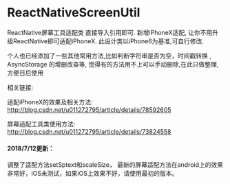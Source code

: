 # ReactNativeScreenUtil
ReactNative屏幕工具适配类
直接导入引用即可.
新增iPhoneX适配, 让你不用升级ReactNative即可适配iPhoneX.
此设计类以iPhone6为基准,可自行修改.

个人也已经添加了一些其他常用方法,比如判断字符串是否为空，时间戳转换 , AsyncStorage 的增删改查等, 觉得有的方法用不上可以手动删除,在此只做整理,方便日后使用

相关链接:

适配iPhoneX的效果及相关方法: http://blog.csdn.net/u011272795/article/details/78592605

屏幕适配工具类使用方法: http://blog.csdn.net/u011272795/article/details/73824558

#### 2018/7/12更新：
调整了适配方法setSptext和scaleSize，
最新的屏幕适配方法在android上的效果非常好，iOS未测试，如果iOS上效果不好，请使用最初的版本。

